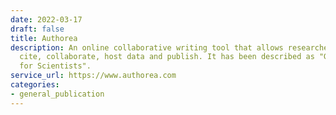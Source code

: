 ```yaml
---
date: 2022-03-17
draft: false
title: Authorea
description: An online collaborative writing tool that allows researchers to write,
  cite, collaborate, host data and publish. It has been described as "Google Docs
  for Scientists".
service_url: https://www.authorea.com
categories:
- general_publication
---
```



